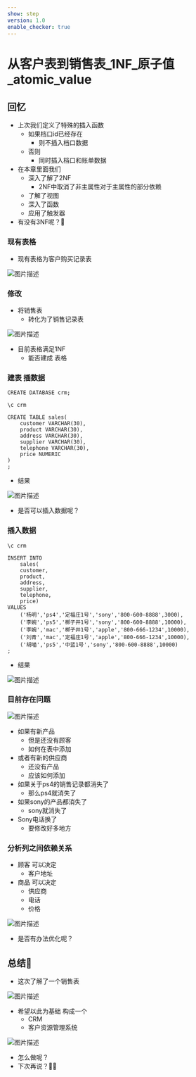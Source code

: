 ```yaml
---
show: step
version: 1.0
enable_checker: true
---
```


#   从客户表到销售表_1NF_原子值_atomic_value 
 

##  回忆

- 上次我们定义了特殊的插入函数
	- 如果档口id已经存在
		- 则不插入档口数据
	- 否则
		- 同时插入档口和账单数据
- 在本章里面我们
	- 深入了解了2NF
		- 2NF中取消了非主属性对于主属性的部分依赖
	- 了解了视图
	- 深入了函数
	- 应用了触发器
- 有没有3NF呢？🤔

### 现有表格

- 现有表格为客户购买记录表

![图片描述](https://doc.shiyanlou.com/courses/uid1190679-20230903-1693705692273)

### 修改

- 将销售表 
	- 转化为了销售记录表

![图片描述](https://doc.shiyanlou.com/courses/uid1190679-20230903-1693705756171)

- 目前表格满足1NF
	- 能否建成 表格 

### 建表 插数据

```
CREATE DATABASE crm;

\c crm

CREATE TABLE sales(
	customer VARCHAR(30),
	product VARCHAR(30),
	address VARCHAR(30),
	supplier VARCHAR(30),
	telephone VARCHAR(30),
	price NUMERIC
)
;

```

- 结果

![图片描述](https://doc.shiyanlou.com/courses/uid1190679-20230903-1693706611959)

- 是否可以插入数据呢？

### 插入数据

```
\c crm

INSERT INTO 
	sales(
	customer,
	product,
	address,
	supplier,
	telephone,
	price)
VALUES
	('杨明','ps4','定福庄1号','sony','800-600-8888',3000),
	('李婉','ps5','梆子井1号','sony','800-600-8888',10000),
	('李婉','mac','梆子井1号','apple','800-666-1234',10000),
	('刘青','mac','定福庄1号','apple','800-666-1234',10000),
	('胡喵','ps5','中蓝1号','sony','800-600-8888',10000)
;
```

- 结果

![图片描述](https://doc.shiyanlou.com/courses/uid1190679-20230903-1693707149886)

### 目前存在问题

![图片描述](https://doc.shiyanlou.com/courses/uid1190679-20230903-1693708143904)

- 如果有新产品 
	- 但是还没有顾客 
	- 如何在表中添加
- 或者有新的供应商 
	- 还没有产品 
	- 应该如何添加
- 如果关于ps4的销售记录都消失了 
	- 那么ps4就消失了
- 如果sony的产品都消失了 
	- sony就消失了 
- Sony电话换了 
	- 要修改好多地方 

### 分析列之间依赖关系

- 顾客 可以决定 
	- 客户地址
- 商品 可以决定 
	- 供应商
	- 电话
	- 价格

![图片描述](https://doc.shiyanlou.com/courses/uid1190679-20230903-1693706218525)

- 是否有办法优化呢？

##  总结🤔

- 这次了解了一个销售表

![图片描述](https://doc.shiyanlou.com/courses/uid1190679-20230903-1693705874990)

- 希望以此为基础 构成一个 
	- CRM
	- 客户资源管理系统

![图片描述](https://doc.shiyanlou.com/courses/uid1190679-20230903-1693707427718)

- 怎么做呢？
- 下次再说？👋🏻
